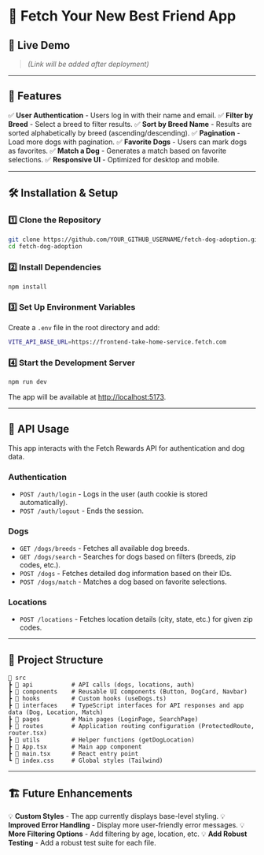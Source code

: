 # 🐶 Fetch Your New Best Friend App

## 🚀 Live Demo
> _(Link will be added after deployment)_

---

## 📌 Features
✅ **User Authentication** - Users log in with their name and email.
✅ **Filter by Breed** - Select a breed to filter results.
✅ **Sort by Breed Name** - Results are sorted alphabetically by breed (ascending/descending).
✅ **Pagination** - Load more dogs with pagination.
✅ **Favorite Dogs** - Users can mark dogs as favorites.
✅ **Match a Dog** - Generates a match based on favorite selections.
✅ **Responsive UI** - Optimized for desktop and mobile.

---

## 🛠️ Installation & Setup

### **1️⃣ Clone the Repository**
```sh
git clone https://github.com/YOUR_GITHUB_USERNAME/fetch-dog-adoption.git
cd fetch-dog-adoption
```

### **2️⃣ Install Dependencies**
```sh
npm install
```

### **3️⃣ Set Up Environment Variables**
Create a `.env` file in the root directory and add:
```sh
VITE_API_BASE_URL=https://frontend-take-home-service.fetch.com
```

### **4️⃣ Start the Development Server**
```sh
npm run dev
```
The app will be available at [http://localhost:5173](http://localhost:5173).

---

## 🔧 API Usage

This app interacts with the Fetch Rewards API for authentication and dog data.

### **Authentication**
- `POST /auth/login` - Logs in the user (auth cookie is stored automatically).
- `POST /auth/logout` - Ends the session.

### **Dogs**
- `GET /dogs/breeds` - Fetches all available dog breeds.
- `GET /dogs/search` - Searches for dogs based on filters (breeds, zip codes, etc.).
- `POST /dogs` - Fetches detailed dog information based on their IDs.
- `POST /dogs/match` - Matches a dog based on favorite selections.

### **Locations**
- `POST /locations` - Fetches location details (city, state, etc.) for given zip codes.

---

## 📁 Project Structure
```
📂 src
┣ 📂 api           # API calls (dogs, locations, auth)
┣ 📂 components    # Reusable UI components (Button, DogCard, Navbar)
┣ 📂 hooks         # Custom hooks (useDogs.ts)
┣ 📂 interfaces    # TypeScript interfaces for API responses and app data (Dog, Location, Match)
┣ 📂 pages         # Main pages (LoginPage, SearchPage)
┣ 📂 routes        # Application routing configuration (ProtectedRoute, router.tsx)
┣ 📂 utils         # Helper functions (getDogLocation)
┣ 📜 App.tsx       # Main app component
┣ 📜 main.tsx      # React entry point
┗ 📜 index.css     # Global styles (Tailwind)
```

---

## 🏗️ Future Enhancements
💡 **Custom Styles** - The app currently displays base-level styling.
💡 **Improved Error Handling** - Display more user-friendly error messages.
💡 **More Filtering Options** - Add filtering by age, location, etc.
💡 **Add Robust Testing** - Add a robust test suite for each file.
